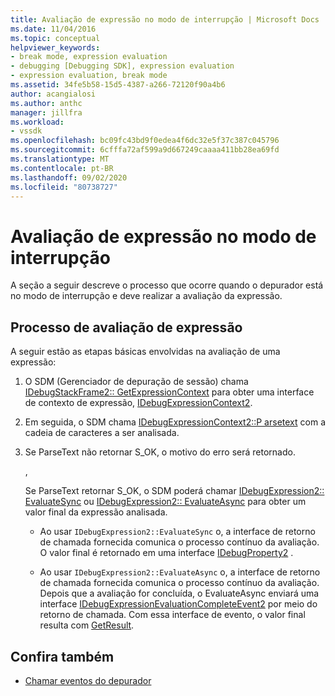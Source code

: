```yaml
---
title: Avaliação de expressão no modo de interrupção | Microsoft Docs
ms.date: 11/04/2016
ms.topic: conceptual
helpviewer_keywords:
- break mode, expression evaluation
- debugging [Debugging SDK], expression evaluation
- expression evaluation, break mode
ms.assetid: 34fe5b58-15d5-4387-a266-72120f90a4b6
author: acangialosi
ms.author: anthc
manager: jillfra
ms.workload:
- vssdk
ms.openlocfilehash: bc09fc43bd9f0edea4f6dc32e5f37c387c045796
ms.sourcegitcommit: 6cfffa72af599a9d667249caaaa411bb28ea69fd
ms.translationtype: MT
ms.contentlocale: pt-BR
ms.lasthandoff: 09/02/2020
ms.locfileid: "80738727"
---
```

# <a name="expression-evaluation-in-break-mode"></a>Avaliação de expressão no modo de interrupção
A seção a seguir descreve o processo que ocorre quando o depurador está no modo de interrupção e deve realizar a avaliação da expressão.

## <a name="expression-evaluation-process"></a>Processo de avaliação de expressão
 A seguir estão as etapas básicas envolvidas na avaliação de uma expressão:

1. O SDM (Gerenciador de depuração de sessão) chama [IDebugStackFrame2:: GetExpressionContext](../../extensibility/debugger/reference/idebugstackframe2-getexpressioncontext.md) para obter uma interface de contexto de expressão, [IDebugExpressionContext2](../../extensibility/debugger/reference/idebugexpressioncontext2.md).

2. Em seguida, o SDM chama [IDebugExpressionContext2::P arsetext](../../extensibility/debugger/reference/idebugexpressioncontext2-parsetext.md) com a cadeia de caracteres a ser analisada.

3. Se ParseText não retornar S_OK, o motivo do erro será retornado.

     ,

     Se ParseText retornar S_OK, o SDM poderá chamar [IDebugExpression2:: EvaluateSync](../../extensibility/debugger/reference/idebugexpression2-evaluatesync.md) ou [IDebugExpression2:: EvaluateAsync](../../extensibility/debugger/reference/idebugexpression2-evaluateasync.md) para obter um valor final da expressão analisada.

    - Ao usar `IDebugExpression2::EvaluateSync` o, a interface de retorno de chamada fornecida comunica o processo contínuo da avaliação. O valor final é retornado em uma interface [IDebugProperty2](../../extensibility/debugger/reference/idebugproperty2.md) .

    - Ao usar `IDebugExpression2::EvaluateAsync` o, a interface de retorno de chamada fornecida comunica o processo contínuo da avaliação. Depois que a avaliação for concluída, o EvaluateAsync enviará uma interface [IDebugExpressionEvaluationCompleteEvent2](../../extensibility/debugger/reference/idebugexpressionevaluationcompleteevent2.md) por meio do retorno de chamada. Com essa interface de evento, o valor final resulta com [GetResult](../../extensibility/debugger/reference/idebugexpressionevaluationcompleteevent2-getresult.md).

## <a name="see-also"></a>Confira também
- [Chamar eventos do depurador](../../extensibility/debugger/calling-debugger-events.md)

